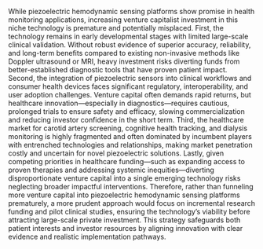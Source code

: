 While piezoelectric hemodynamic sensing platforms show promise in health monitoring applications, increasing venture capitalist investment in this niche technology is premature and potentially misplaced. First, the technology remains in early developmental stages with limited large-scale clinical validation. Without robust evidence of superior accuracy, reliability, and long-term benefits compared to existing non-invasive methods like Doppler ultrasound or MRI, heavy investment risks diverting funds from better-established diagnostic tools that have proven patient impact. Second, the integration of piezoelectric sensors into clinical workflows and consumer health devices faces significant regulatory, interoperability, and user adoption challenges. Venture capital often demands rapid returns, but healthcare innovation—especially in diagnostics—requires cautious, prolonged trials to ensure safety and efficacy, slowing commercialization and reducing investor confidence in the short term. Third, the healthcare market for carotid artery screening, cognitive health tracking, and dialysis monitoring is highly fragmented and often dominated by incumbent players with entrenched technologies and relationships, making market penetration costly and uncertain for novel piezoelectric solutions. Lastly, given competing priorities in healthcare funding—such as expanding access to proven therapies and addressing systemic inequities—diverting disproportionate venture capital into a single emerging technology risks neglecting broader impactful interventions. Therefore, rather than funneling more venture capital into piezoelectric hemodynamic sensing platforms prematurely, a more prudent approach would focus on incremental research funding and pilot clinical studies, ensuring the technology’s viability before attracting large-scale private investment. This strategy safeguards both patient interests and investor resources by aligning innovation with clear evidence and realistic implementation pathways.